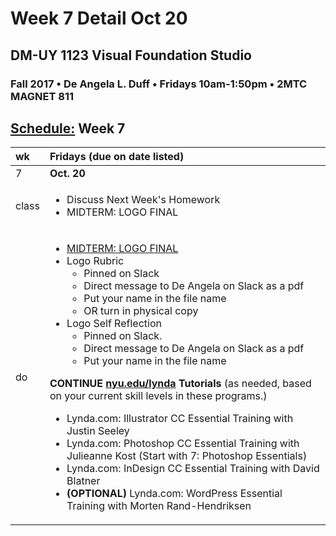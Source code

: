 # Week 7 Detail Oct 20

## DM-UY 1123 Visual Foundation Studio

### Fall 2017 • De Angela L. Duff • Fridays 10am-1:50pm • 2MTC MAGNET 811

## [Schedule:](./) Week 7

<table>
  <thead>
    <tr>
      <th style="text-align:left">wk</th>
      <th style="text-align:left">Fridays (due on date listed)</th>
    </tr>
  </thead>
  <tbody>
    <tr>
      <td style="text-align:left">7</td>
      <td style="text-align:left"><b>Oct. 20</b>
      </td>
    </tr>
    <tr>
      <td style="text-align:left">class</td>
      <td style="text-align:left">
        <ul>
          <li>Discuss Next Week&apos;s Homework</li>
          <li>MIDTERM: LOGO FINAL</li>
        </ul>
      </td>
    </tr>
    <tr>
      <td style="text-align:left">do</td>
      <td style="text-align:left">
        <ul>
          <li><a href="../dm1123vfs_projects_logo.md">MIDTERM: LOGO FINAL</a>
          </li>
          <li>Logo Rubric
            <ul>
              <li>Pinned on Slack</li>
              <li>Direct message to De Angela on Slack as a pdf</li>
              <li>Put your name in the file name</li>
              <li>OR turn in physical copy</li>
            </ul>
          </li>
          <li>Logo Self Reflection
            <ul>
              <li>Pinned on Slack.</li>
              <li>Direct message to De Angela on Slack as a pdf</li>
              <li>Put your name in the file name</li>
            </ul>
          </li>
        </ul>
        <p> <b>CONTINUE </b><a href="http://nyu.edu/lynda"><b>nyu.edu/lynda</b></a><b> Tutorials</b> (as
          needed, based on your current skill levels in these programs.)</p>
        <ul>
          <li>Lynda.com: Illustrator CC Essential Training with Justin Seeley</li>
          <li>Lynda.com: Photoshop CC Essential Training with Julieanne Kost (Start
            with 7: Photoshop Essentials)</li>
          <li>Lynda.com: InDesign CC Essential Training with David Blatner</li>
          <li><b>(OPTIONAL)</b> Lynda.com: WordPress Essential Training with Morten Rand-Hendriksen</li>
        </ul>
      </td>
    </tr>
  </tbody>
</table>